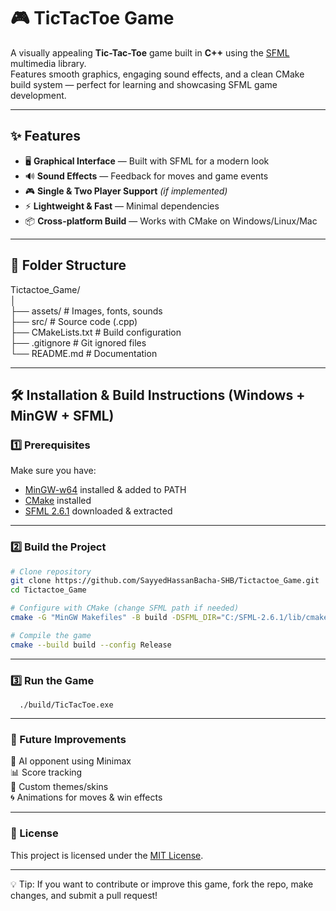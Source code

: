 # 🎮 TicTacToe Game

A visually appealing **Tic-Tac-Toe** game built in **C++** using the [SFML](https://www.sfml-dev.org/) multimedia library.  
Features smooth graphics, engaging sound effects, and a clean CMake build system — perfect for learning and showcasing SFML game development.

----------------------------------------------------------------

## ✨ Features
- 🖥 **Graphical Interface** — Built with SFML for a modern look
- 🔊 **Sound Effects** — Feedback for moves and game events
- 🎮 **Single & Two Player Support** *(if implemented)*
- ⚡ **Lightweight & Fast** — Minimal dependencies
- 📦 **Cross-platform Build** — Works with CMake on Windows/Linux/Mac

----------------------------------------------------------------

## 📂 Folder Structure
Tictactoe_Game/  
│                                 
├── assets/ # Images, fonts, sounds             
├── src/ # Source code (.cpp)               
├── CMakeLists.txt # Build configuration             
├── .gitignore # Git ignored files                    
└── README.md # Documentation                       

----------------------------------------------------------------

## 🛠 Installation & Build Instructions (Windows + MinGW + SFML)

### 1️⃣ Prerequisites
Make sure you have:
- [MinGW-w64](https://www.mingw-w64.org/) installed & added to PATH  
- [CMake](https://cmake.org/download/) installed  
- [SFML 2.6.1](https://www.sfml-dev.org/download.php) downloaded & extracted  

-----------------------------

### 2️⃣ Build the Project
```bash
# Clone repository
git clone https://github.com/SayyedHassanBacha-SHB/Tictactoe_Game.git
cd Tictactoe_Game

# Configure with CMake (change SFML path if needed)
cmake -G "MinGW Makefiles" -B build -DSFML_DIR="C:/SFML-2.6.1/lib/cmake/SFML"

# Compile the game
cmake --build build --config Release
```
--------------------------------

### 3️⃣ Run the Game
      ./build/TicTacToe.exe

----------------------------------------------------------------

### 🚀 Future Improvements                
🤖 AI opponent using Minimax             
📊 Score tracking               
🎨 Custom themes/skins                   
🌀 Animations for moves & win effects                

----------------------------------------------------------------

### 📜 License
This project is licensed under the [MIT License](LICENSE).


----------------------------------------------------------------

💡 Tip: If you want to contribute or improve this game, fork the repo, make changes, and submit a pull request!

